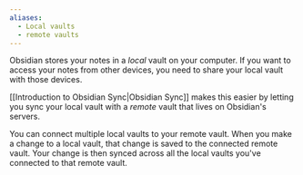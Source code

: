 ```yaml
---
aliases:
  - Local vaults
  - remote vaults
---
```


Obsidian stores your notes in a _local_ vault on your computer. If you want to access your notes from other devices, you need to share your local vault with those devices.

[[Introduction to Obsidian Sync|Obsidian Sync]] makes this easier by letting you sync your local vault with a _remote_ vault that lives on Obsidian's servers.

You can connect multiple local vaults to your remote vault. When you make a change to a local vault, that change is saved to the connected remote vault. Your change is then synced across all the local vaults you've connected to that remote vault.

